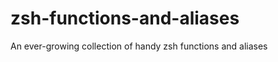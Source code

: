 zsh-functions-and-aliases
=========================

An ever-growing collection of handy zsh functions and aliases
